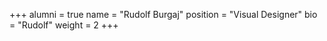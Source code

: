 +++
alumni = true
name = "Rudolf Burgaj"
position = "Visual Designer"
bio = "Rudolf"
weight = 2
+++
